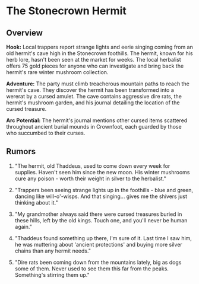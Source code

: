 # The Stonecrown Hermit

## Overview

**Hook:** Local trappers report strange lights and eerie singing coming from an old hermit's cave high in the Stonecrown foothills. The hermit, known for his herb lore, hasn't been seen at the market for weeks. The local herbalist offers 75 gold pieces for anyone who can investigate and bring back the hermit's rare winter mushroom collection.

**Adventure:** The party must climb treacherous mountain paths to reach the hermit's cave. They discover the hermit has been transformed into a wererat by a cursed amulet. The cave contains aggressive dire rats, the hermit's mushroom garden, and his journal detailing the location of the cursed treasure.

**Arc Potential:** The hermit's journal mentions other cursed items scattered throughout ancient burial mounds in Crownfoot, each guarded by those who succumbed to their curses.

## Rumors

1. "The hermit, old Thaddeus, used to come down every week for supplies. Haven't seen him since the new moon. His winter mushrooms cure any poison - worth their weight in silver to the herbalist."

2. "Trappers been seeing strange lights up in the foothills - blue and green, dancing like will-o'-wisps. And that singing... gives me the shivers just thinking about it."

3. "My grandmother always said there were cursed treasures buried in these hills, left by the old kings. Touch one, and you'll never be human again."

4. "Thaddeus found something up there, I'm sure of it. Last time I saw him, he was muttering about 'ancient protections' and buying more silver chains than any hermit needs."

5. "Dire rats been coming down from the mountains lately, big as dogs some of them. Never used to see them this far from the peaks. Something's stirring them up."